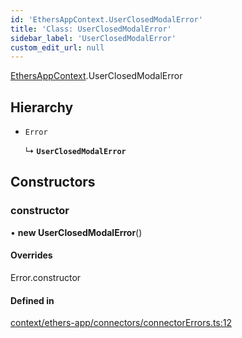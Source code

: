 ```yaml
---
id: 'EthersAppContext.UserClosedModalError'
title: 'Class: UserClosedModalError'
sidebar_label: 'UserClosedModalError'
custom_edit_url: null
---
```


[EthersAppContext](../modules/EthersAppContext.md).UserClosedModalError

## Hierarchy

- `Error`

  ↳ **`UserClosedModalError`**

## Constructors

### constructor

• **new UserClosedModalError**()

#### Overrides

Error.constructor

#### Defined in

[context/ethers-app/connectors/connectorErrors.ts:12](https://github.com/scaffold-eth/eth-hooks/blob/d9dfbde/src/context/ethers-app/connectors/connectorErrors.ts#L12)

